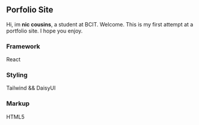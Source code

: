## Porfolio Site
Hi, im **nic cousins**, a student at BCIT. Welcome.
This is my first attempt at a portfolio site. I hope you enjoy.

### Framework
React

### Styling
Tailwind && DaisyUI

### Markup
HTML5
